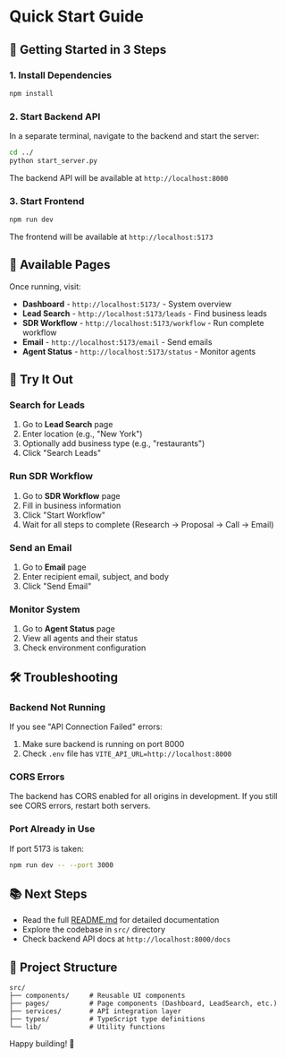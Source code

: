 # Quick Start Guide

## 🚀 Getting Started in 3 Steps

### 1. Install Dependencies
```bash
npm install
```

### 2. Start Backend API
In a separate terminal, navigate to the backend and start the server:
```bash
cd ../
python start_server.py
```

The backend API will be available at `http://localhost:8000`

### 3. Start Frontend
```bash
npm run dev
```

The frontend will be available at `http://localhost:5173`

## 📱 Available Pages

Once running, visit:

- **Dashboard** - `http://localhost:5173/` - System overview
- **Lead Search** - `http://localhost:5173/leads` - Find business leads
- **SDR Workflow** - `http://localhost:5173/workflow` - Run complete workflow
- **Email** - `http://localhost:5173/email` - Send emails
- **Agent Status** - `http://localhost:5173/status` - Monitor agents

## 🎯 Try It Out

### Search for Leads
1. Go to **Lead Search** page
2. Enter location (e.g., "New York")
3. Optionally add business type (e.g., "restaurants")
4. Click "Search Leads"

### Run SDR Workflow
1. Go to **SDR Workflow** page
2. Fill in business information
3. Click "Start Workflow"
4. Wait for all steps to complete (Research → Proposal → Call → Email)

### Send an Email
1. Go to **Email** page
2. Enter recipient email, subject, and body
3. Click "Send Email"

### Monitor System
1. Go to **Agent Status** page
2. View all agents and their status
3. Check environment configuration

## 🛠️ Troubleshooting

### Backend Not Running
If you see "API Connection Failed" errors:
1. Make sure backend is running on port 8000
2. Check `.env` file has `VITE_API_URL=http://localhost:8000`

### CORS Errors
The backend has CORS enabled for all origins in development. If you still see CORS errors, restart both servers.

### Port Already in Use
If port 5173 is taken:
```bash
npm run dev -- --port 3000
```

## 📚 Next Steps

- Read the full [README.md](./README.md) for detailed documentation
- Explore the codebase in `src/` directory
- Check backend API docs at `http://localhost:8000/docs`

## 🎨 Project Structure

```
src/
├── components/     # Reusable UI components
├── pages/          # Page components (Dashboard, LeadSearch, etc.)
├── services/       # API integration layer
├── types/          # TypeScript type definitions
└── lib/            # Utility functions
```

Happy building! 🎉
